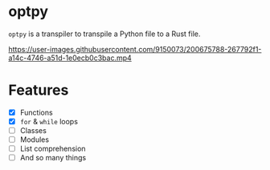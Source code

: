 # optpy

`optpy` is a transpiler to transpile a Python file to a Rust file.


https://user-images.githubusercontent.com/9150073/200675788-267792f1-a14c-4746-a51d-1e0ecb0c3bac.mp4



# Features
- [x] Functions
- [x] `for` & `while` loops
- [ ] Classes
- [ ] Modules
- [ ] List comprehension
- [ ] And so many things
